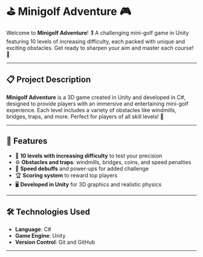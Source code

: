 # ⛳️ Minigolf Adventure 🎮


Welcome to **Minigolf Adventure**! 🏌️ A challenging mini-golf game in Unity featuring 10 levels of increasing difficulty, each packed with unique and exciting obstacles. Get ready to sharpen your aim and master each course! 🌟

---

## 📋 Project Description
**Minigolf Adventure** is a 3D game created in Unity and developed in C#, designed to provide players with an immersive and entertaining mini-golf experience. Each level includes a variety of obstacles like windmills, bridges, traps, and more. Perfect for players of all skill levels! 🌌

---

## 🚀 Features
- 🎯 **10 levels with increasing difficulty** to test your precision
- ⚙️ **Obstacles and traps**: windmills, bridges, coins, and speed penalties
- 🐢 **Speed debuffs** and power-ups for added challenge
- 🏆 **Scoring system** to reward top players
- 🖥️ **Developed in Unity** for 3D graphics and realistic physics

---

## 🛠️ Technologies Used
- **Language**: C#
- **Game Engine**: Unity
- **Version Control**: Git and GitHub

---